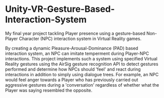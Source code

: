 # Unity-VR-Gesture-Based-Interaction-System
My final year project tackling Player presence using a gesture-based Non-Player Character (NPC) interaction system in Virtual Reality games.

By creating a dynamic Pleasure-Arousal-Dominance (PAD) based interaction system, an NPC can imitate temperment during Player-NPC interactions. This project implements such a system using specified Virtual Reality gestures using the AirSig gesture recognition API to detect gestures performed and determine how NPCs should 'feel' and react during interactions in addition to simply using dialogue trees. For example, an NPC would feel anger towards a Player who has previously carried out aggressive gestures during a 'conversation' regardless of whether what the Player was saying resembled the opposite.
